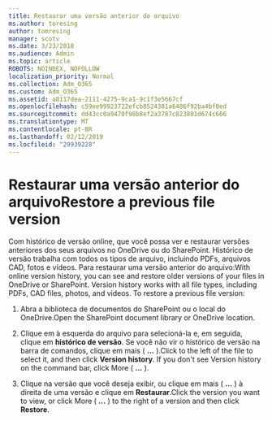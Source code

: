 ```yaml
---
title: Restaurar uma versão anterior do arquivo
ms.author: toresing
author: tomresing
manager: scotv
ms.date: 3/23/2018
ms.audience: Admin
ms.topic: article
ROBOTS: NOINDEX, NOFOLLOW
localization_priority: Normal
ms.collection: Adm_O365
ms.custom: Adm_O365
ms.assetid: a8117dea-2111-4275-9ca1-9c1f3e5667cf
ms.openlocfilehash: c59ee99923722efcb8524381a6486f92ba4bf0ed
ms.sourcegitcommit: dd43cc0a9470f98b8ef2a3787c823801d674c666
ms.translationtype: MT
ms.contentlocale: pt-BR
ms.lasthandoff: 02/12/2019
ms.locfileid: "29939228"
---
```

# <a name="restore-a-previous-file-version"></a><span data-ttu-id="2679c-102">Restaurar uma versão anterior do arquivo</span><span class="sxs-lookup"><span data-stu-id="2679c-102">Restore a previous file version</span></span>

<span data-ttu-id="2679c-p101">Com histórico de versão online, que você possa ver e restaurar versões anteriores dos seus arquivos no OneDrive ou do SharePoint. Histórico de versão trabalha com todos os tipos de arquivo, incluindo PDFs, arquivos CAD, fotos e vídeos. Para restaurar uma versão anterior do arquivo:</span><span class="sxs-lookup"><span data-stu-id="2679c-p101">With online version history, you can see and restore older versions of your files in OneDrive or SharePoint. Version history works with all file types, including PDFs, CAD files, photos, and videos. To restore a previous file version:</span></span>
  
1. <span data-ttu-id="2679c-106">Abra a biblioteca de documentos do SharePoint ou o local do OneDrive.</span><span class="sxs-lookup"><span data-stu-id="2679c-106">Open the SharePoint document library or OneDrive location.</span></span>
    
2. <span data-ttu-id="2679c-p102">Clique em à esquerda do arquivo para selecioná-la e, em seguida, clique em **histórico de versão**. Se você não vir o histórico de versão na barra de comandos, clique em mais ( **…** ).</span><span class="sxs-lookup"><span data-stu-id="2679c-p102">Click to the left of the file to select it, and then click **Version history**. If you don't see Version history on the command bar, click More ( **...** ).</span></span> 
    
3. <span data-ttu-id="2679c-109">Clique na versão que você deseja exibir, ou clique em mais ( **…** ) à direita de uma versão e clique em **Restaurar**.</span><span class="sxs-lookup"><span data-stu-id="2679c-109">Click the version you want to view, or click More ( **...** ) to the right of a version and then click **Restore**.</span></span>
    


